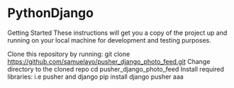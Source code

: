 # PythonDjango

Getting Started
These instructions will get you a copy of the project up and running on your local machine for development and testing purposes.

Clone this repository by running:
git clone https://github.com/samuelayo/pusher_django_photo_feed.git
Change directory to the cloned repo
cd pusher_django_photo_feed
Install required libraries: i.e pusher and django
pip install django pusher
aaa
